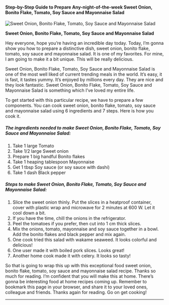             

#### Step-by-Step Guide to Prepare Any-night-of-the-week Sweet Onion, Bonito Flake, Tomato, Soy Sauce and Mayonnaise Salad

![Sweet Onion, Bonito Flake, Tomato, Soy Sauce and Mayonnaise Salad](https://img-global.cpcdn.com/recipes/6157866816765952/751x532cq70/sweet-onion-bonito-flake-tomato-soy-sauce-and-mayonnaise-salad-recipe-main-photo.jpg)

**Sweet Onion, Bonito Flake, Tomato, Soy Sauce and Mayonnaise Salad**

Hey everyone, hope you’re having an incredible day today. Today, I’m gonna show you how to prepare a distinctive dish, sweet onion, bonito flake, tomato, soy sauce and mayonnaise salad. It is one of my favorites. For mine, I am going to make it a bit unique. This will be really delicious.

Sweet Onion, Bonito Flake, Tomato, Soy Sauce and Mayonnaise Salad is one of the most well liked of current trending meals in the world. It’s easy, it is fast, it tastes yummy. It’s enjoyed by millions every day. They are nice and they look fantastic. Sweet Onion, Bonito Flake, Tomato, Soy Sauce and Mayonnaise Salad is something which I’ve loved my entire life.

To get started with this particular recipe, we have to prepare a few components. You can cook sweet onion, bonito flake, tomato, soy sauce and mayonnaise salad using 6 ingredients and 7 steps. Here is how you cook it.

##### The ingredients needed to make Sweet Onion, Bonito Flake, Tomato, Soy Sauce and Mayonnaise Salad:

1.  Take 1 large Tomato
2.  Take 1/2 large Sweet onion
3.  Prepare 1 big handful Bonito flakes
4.  Take 1 heaping tablespoon Mayonnaise
5.  Get 1 tbsp Soy sauce (or soy sauce with dashi)
6.  Take 1 dash Black pepper

##### Steps to make Sweet Onion, Bonito Flake, Tomato, Soy Sauce and Mayonnaise Salad:

1.  Slice the sweet onion thinly. Put the slices in a heatproof container, cover with plastic wrap and microwave for 2 minutes at 600 W. Let it cool down a bit.
2.  If you have the time, chill the onions in the refrigerator.
3.  Peel the tomatoes if you prefer, then cut into 1 cm thick slices.
4.  Mix the onions, tomato, mayonnaise and soy sauce together in a bowl. Add the bonito flakes and black pepper and mix again.
5.  One cook tried this salad with wakame seaweed. It looks colorful and delicious!
6.  One user made it with boiled pork slices. Looks great!
7.  Another home cook made it with celery. It looks so tasty!

So that is going to wrap this up with this exceptional food sweet onion, bonito flake, tomato, soy sauce and mayonnaise salad recipe. Thanks so much for reading. I’m confident that you will make this at home. There’s gonna be interesting food at home recipes coming up. Remember to bookmark this page in your browser, and share it to your loved ones, colleague and friends. Thanks again for reading. Go on get cooking!

* * *